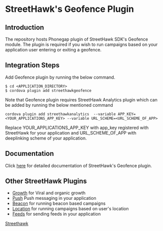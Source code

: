 # StreetHawk's Geofence Plugin

## Introduction
The repository hosts Phonegap plugin of StreetHawk SDK's Geofence module. The plugin  is required if you wish to run campaigns based on your application user entering or exiting a geofence.

## Integration Steps
Add Geofence plugin by running the below command.
```
$ cd <APPLICATION_DIRECTORY>
$ cordova plugin add streethawkgeofence
```
Note that Geofence plugin requires StreetHawk Analytics plugin which can be added by running the below mentioned command

```
cordova plugin add streethawkanalytics  --variable APP_KEY=<YOUR_APPLICATIONS_APP_KEY> --variable URL_SCHEME=<URL_SCHEME_OF_APP>
```
Replace YOUR_APPLICATIONS_APP_KEY with app_key registered with StreetHawk for your application and URL_SCHEME_OF_APP with deeplinking scheme of your application.

## Documentation
Click [here](https://dashboard.streethawk.com/docs/sdks/phonegap/geofence/) for detailed documentation of StreetHawk's Geofence plugin.

## Other StreetHawk Plugins

* [Growth](https://github.com/StreetHawkSDK/PhonegapGrowth) for Viral and organic growth
* [Push](https://github.com/StreetHawkSDK/PhonegapPush) Push messaging in your application
* [Beacon](https://github.com/StreetHawkSDK/PhonegapBeacon) for running beacon based campaigns
* [Location](https://github.com/StreetHawkSDK/PhonegapLocations) for running campaigns based on user's location
* [Feeds](https://github.com/StreetHawkSDK/PhonegapFeeds) for sending feeds in your application

[Streethawk](http://www.streethawk.com) 
